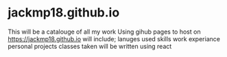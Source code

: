 # jackmp18.github.io
This will be a catalouge of all my work 
Using gihub pages to host on https://jackmp18.github.io
will include;
lanuges used
skills
work experiance
personal projects
classes taken
will be written using react
